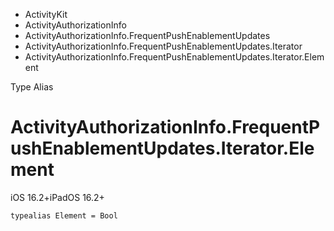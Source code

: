 

- ActivityKit
- ActivityAuthorizationInfo
- ActivityAuthorizationInfo.FrequentPushEnablementUpdates
- ActivityAuthorizationInfo.FrequentPushEnablementUpdates.Iterator
-  ActivityAuthorizationInfo.FrequentPushEnablementUpdates.Iterator.Element 

Type Alias

# ActivityAuthorizationInfo.FrequentPushEnablementUpdates.Iterator.Element

iOS 16.2+iPadOS 16.2+

``` source
typealias Element = Bool
```

